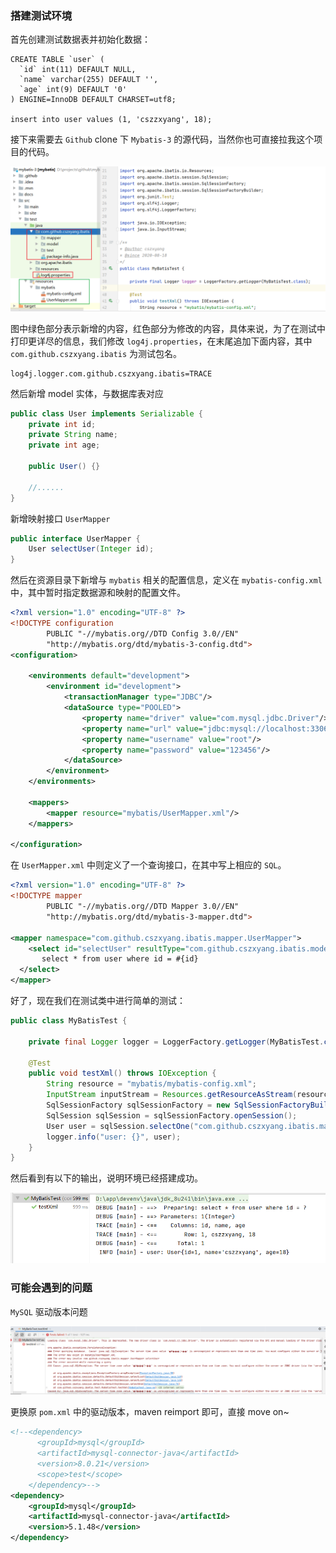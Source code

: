 ### 搭建测试环境

首先创建测试数据表并初始化数据：

```mysql
CREATE TABLE `user` (
  `id` int(11) DEFAULT NULL,
  `name` varchar(255) DEFAULT '',
  `age` int(9) DEFAULT '0'
) ENGINE=InnoDB DEFAULT CHARSET=utf8;

insert into user values (1, 'cszzxyang', 18);
```

接下来需要去 `Github`  clone 下 `Mybatis-3` 的源代码，当然你也可直接拉我这个项目的代码。

![Snipaste_2020-08-18_23-48-50.png](./assets/Snipaste_2020-08-18_23-48-50.png)

图中绿色部分表示新增的内容，红色部分为修改的内容，具体来说，为了在测试中打印更详尽的信息，我们修改 `log4j.properties`，在末尾追加下面内容，其中 `com.github.cszxyang.ibatis` 为测试包名。

```properties
log4j.logger.com.github.cszxyang.ibatis=TRACE
```

然后新增 model 实体，与数据库表对应

```java
public class User implements Serializable {
    private int id;
    private String name;
    private int age;

    public User() {}
    
    //......
}
```

新增映射接口 `UserMapper`

```java
public interface UserMapper {
    User selectUser(Integer id);
}
```

然后在资源目录下新增与 `mybatis` 相关的配置信息，定义在 `mybatis-config.xml` 中，其中暂时指定数据源和映射的配置文件。

```xml
<?xml version="1.0" encoding="UTF-8" ?>
<!DOCTYPE configuration
        PUBLIC "-//mybatis.org//DTD Config 3.0//EN"
        "http://mybatis.org/dtd/mybatis-3-config.dtd">
<configuration>
    
    <environments default="development">
        <environment id="development">
            <transactionManager type="JDBC"/>
            <dataSource type="POOLED">
                <property name="driver" value="com.mysql.jdbc.Driver"/>
                <property name="url" value="jdbc:mysql://localhost:3306/test?useSSL=false"/>
                <property name="username" value="root"/>
                <property name="password" value="123456"/>
            </dataSource>
        </environment>
    </environments>

    <mappers>
        <mapper resource="mybatis/UserMapper.xml"/>
    </mappers>

</configuration>
```

在 `UserMapper.xml` 中则定义了一个查询接口，在其中写上相应的 `SQL`。

```xml
<?xml version="1.0" encoding="UTF-8" ?>
<!DOCTYPE mapper
        PUBLIC "-//mybatis.org//DTD Mapper 3.0//EN"
        "http://mybatis.org/dtd/mybatis-3-mapper.dtd">

<mapper namespace="com.github.cszxyang.ibatis.mapper.UserMapper">
    <select id="selectUser" resultType="com.github.cszxyang.ibatis.model.User">
       select * from user where id = #{id}
  </select>
</mapper>
```

好了，现在我们在测试类中进行简单的测试：

```java
public class MyBatisTest {

    private final Logger logger = LoggerFactory.getLogger(MyBatisTest.class);

    @Test
    public void testXml() throws IOException {
        String resource = "mybatis/mybatis-config.xml";
        InputStream inputStream = Resources.getResourceAsStream(resource);
        SqlSessionFactory sqlSessionFactory = new SqlSessionFactoryBuilder().build(inputStream);
        SqlSession sqlSession = sqlSessionFactory.openSession();
        User user = sqlSession.selectOne("com.github.cszxyang.ibatis.mapper.UserMapper.selectUser",1);
        logger.info("user: {}", user);
    }
}
```

然后看到有以下的输出，说明环境已经搭建成功。

![Snipaste_2020-08-18_23-58-19.png](./assets/Snipaste_2020-08-18_23-58-19.png)

### 可能会遇到的问题

`MySQL` 驱动版本问题

![Snipaste_2020-08-18_23-59-56.png](./assets/Snipaste_2020-08-18_23-59-56.png)

更换原 `pom.xml` 中的驱动版本，maven reimport 即可，直接 move on~

```xml
<!--<dependency>
      <groupId>mysql</groupId>
      <artifactId>mysql-connector-java</artifactId>
      <version>8.0.21</version>
      <scope>test</scope>
    </dependency>-->
<dependency>
    <groupId>mysql</groupId>
    <artifactId>mysql-connector-java</artifactId>
    <version>5.1.48</version>
</dependency>
```

